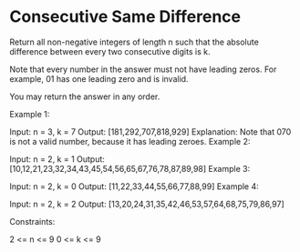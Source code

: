 # Consecutive Same Difference

Return all non-negative integers of length n such that the absolute difference between every two consecutive digits is k.

Note that every number in the answer must not have leading zeros. For example, 01 has one leading zero and is invalid.

You may return the answer in any order.

Example 1:

Input: n = 3, k = 7
Output: [181,292,707,818,929]
Explanation: Note that 070 is not a valid number, because it has leading zeroes.
Example 2:

Input: n = 2, k = 1
Output: [10,12,21,23,32,34,43,45,54,56,65,67,76,78,87,89,98]
Example 3:

Input: n = 2, k = 0
Output: [11,22,33,44,55,66,77,88,99]
Example 4:

Input: n = 2, k = 2
Output: [13,20,24,31,35,42,46,53,57,64,68,75,79,86,97]

Constraints:

2 <= n <= 9
0 <= k <= 9
